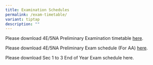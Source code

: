 ```yaml
---
title: Examination Schedules
permalink: /exam-timetable/
variant: tiptap
description: ""
---
```

<p>Please download 4E/5NA Preliminary Examination timetable <a href="/files/Announcements/2025_PRELIM_EXAM_Schedule.pdf" rel="noopener nofollow" target="_blank">here</a>.</p>
<p>Please download 4E/5NA Preliminary Exam schedule (For AA) <a href="/files/Announcements/2025_PRELIM_EXAM_Schedule__For_AA_.pdf" rel="noopener nofollow" target="_blank">here</a>.</p>
<p>Please download Sec 1 to 3 End of Year Exam schedule here.</p>